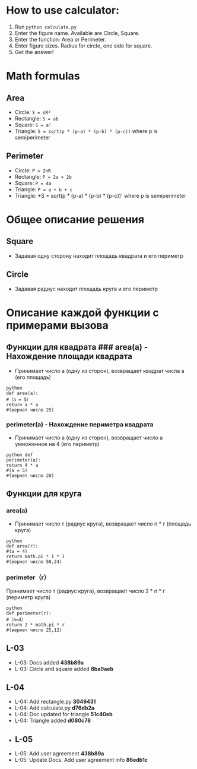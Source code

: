 
# How to use calculator:
1. Run `python calculate.py`
2. Enter the figure name. Available are Circle, Square.
3. Enter the function: Area or Perimeter.
4. Enter figure sizes. Radius for circle, one side for square.
5. Get the answer!

# Math formulas
## Area
- Circle: `S = πR²`
- Rectangle: `S = ab`
- Square: `S = a²`
- Triangle: `S = sqrt(p * (p-a) * (p-b) * (p-c))` where p is semiperimeter

## Perimeter
- Circle: `P = 2πR`
- Rectangle: `P = 2a + 2b`
- Square: `P = 4a`
- Triangle: `P = a + b + c`
- Triangle: *S = sqrt(p * (p-a) * (p-b) * (p-c))' where p is semiperimeter
# Общее описание решения
## Square
- Задавая одну сторону находит площадь квадрата и его периметр
## Circle
- Задавая радиус находит площадь круга и его периметр
# Описание каждой функции с примерами вызова
## Функции для квадрата ### area(a) - Нахождение площади квадрата
- Принимает число а (одну из сторон), возвращает квадрат числа а (его площадь)
```
python 
def area(a):
#（a = 5）
return a * a
#(вернет число 25)
```
### perimeter(a) - Нахождение периметра квадрата
- Принимает число а (одну из сторон), возвращает число а умноженное на 4 (его периметр)
```
python def 
perimeter(a):
return 4 * a
#(a = 5)
#(вернет число 20)
```
## Функции для круга
### area(a)
- Принимает число т (радиус круга), возвращает число п * г (площадь круга)
```
python 
def area(r):
#(a = 4)
return math.pi * I * I 
#(вернет число 50,24)
```
### perimeter（r）
Принимает число т (радиус круга), возвращает число 2 * п * г (периметр круга)
```
python 
def perimeter(r):
#（a=4）
return 2 * math.pi * r
#(вернет число 25,12)
```
## L-03
- L-03: Docs added **438b89a**
- L-03: Circle and square added **8ba9aeb**
## L-04
- L-04: Add rectangle.py **3049431**
- L-04: Add calculate.py **d76db2a**
- L-04: Doc updated for triangle **51c40eb**
- L-04: Triangle added **d080c78**
- ## L-05
- L-05: Add user agreement **438b89a**
- L-05: Update Docs. Add user agreement info **86edb1c**